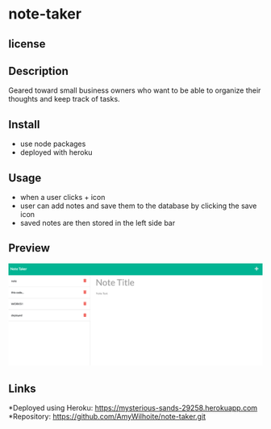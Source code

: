 # note-taker

## license 

## Description
Geared toward small business owners who want to be able to organize their thoughts and keep track of tasks.

## Install
* use node packages
* deployed with heroku 


## Usage
* when a user clicks + icon 
* user can add notes and save them to the database by clicking the save icon
* saved notes are then stored in the left side bar


## Preview
![Note titled “Balance accounts” reads, “Balance account books by end of day Monday,” with other notes listed on the left.](./Assets/noteTaker.png)


## Links
*Deployed using Heroku: https://mysterious-sands-29258.herokuapp.com
*Repository: https://github.com/AmyWilhoite/note-taker.git   



